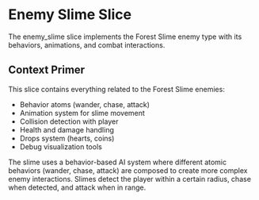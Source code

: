 # Enemy Slime Slice

The enemy_slime slice implements the Forest Slime enemy type with its behaviors, animations, and combat interactions.

## Context Primer

This slice contains everything related to the Forest Slime enemies:

- Behavior atoms (wander, chase, attack)
- Animation system for slime movement
- Collision detection with player
- Health and damage handling
- Drops system (hearts, coins)
- Debug visualization tools

The slime uses a behavior-based AI system where different atomic behaviors (wander, chase, attack) are composed to create more complex enemy interactions. Slimes detect the player within a certain radius, chase when detected, and attack when in range. 

